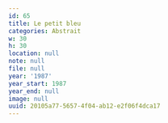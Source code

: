 ```yaml
---
id: 65
title: Le petit bleu
categories: Abstrait
w: 30
h: 30
location: null
note: null
file: null
year: '1987'
year_start: 1987
year_end: null
image: null
uuid: 20105a77-5657-4f04-ab12-e2f06f4dca17
---
```


